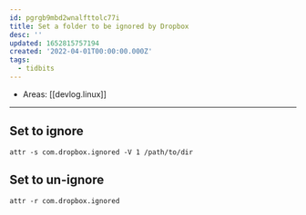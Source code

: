 ```yaml
---
id: pgrgb9mbd2wnalfttolc77i
title: Set a folder to be ignored by Dropbox
desc: ''
updated: 1652815757194
created: '2022-04-01T00:00:00.000Z'
tags:
  - tidbits
---
```


- Areas: [[devlog.linux]]

---

## Set to ignore

`attr -s com.dropbox.ignored -V 1 /path/to/dir`

## Set to un-ignore

`attr -r com.dropbox.ignored`
